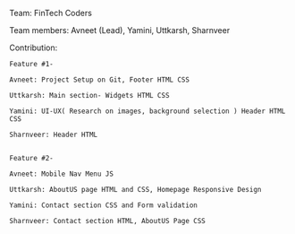 Team: FinTech Coders  

Team members: Avneet (Lead), Yamini, Uttkarsh, Sharnveer  

Contribution:  

    Feature #1- 

    Avneet: Project Setup on Git, Footer HTML CSS  
    
    Uttkarsh: Main section- Widgets HTML CSS  
    
    Yamini: UI-UX( Research on images, background selection ) Header HTML CSS  
    
    Sharnveer: Header HTML


    Feature #2- 

    Avneet: Mobile Nav Menu JS

    Uttkarsh: AboutUS page HTML and CSS, Homepage Responsive Design

    Yamini: Contact section CSS and Form validation

    Sharnveer: Contact section HTML, AboutUS Page CSS


    